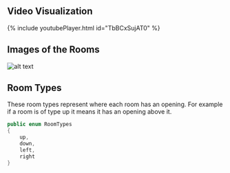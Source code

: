 ## Video Visualization
{% include youtubePlayer.html id="TbBCxSujAT0" %}

## Images of the Rooms
![alt text](https://github.com/TheRaizer/Room-Generator/blob/gh-pages/_includes/Rooms-Sheet.png?raw=true)

## Room Types
These room types represent where each room has an opening. For example if a room is of type up it means it has an opening above it.

```csharp
public enum RoomTypes
{
    up,
    down,
    left,
    right
}
```
